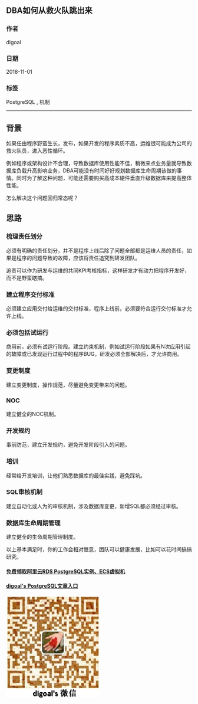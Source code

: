 ## DBA如何从救火队跳出来  
                                                                   
### 作者                                                                   
digoal                                                                   
                                                                   
### 日期                                                                   
2018-11-01                                                                 
                                                                   
### 标签                                                                   
PostgreSQL , 机制         
                                                                   
----                                                                   
                                                                   
## 背景   
如果任由程序野蛮生长，发布，如果开发的程序素质不高，运维很可能成为公司的救火队员，进入恶性循环。  
  
例如程序或架构设计不合理，导致数据库使用性能不佳，稍微来点业务量就导致数据库负载升高影响业务，DBA可能没有时间好好规划数据库生命周期该做的事情。同时为了解这种问题，可能还需要购买高成本硬件垂直升级数据库来提高整体性能。  
  
怎么解决这个问题回归常态呢？  
  
## 思路  
### 梳理责任划分  
必须有明确的责任划分，并不是程序上线后除了问题全部都是运维人员的责任，如果是程序的问题导致的故障，应该将责任追究到研发团队。  
  
追责可以作为研发与运维的共同KPI考核指标，这样研发才有动力把程序开发好，而不是野蛮瞎搞。   
  
### 建立程序交付标准  
必须建立应用交付给运维的交付标准，程序上线前，必须要符合运行交付标准才允许上线。  
  
### 必须包括试运行  
商用前，必须有试运行阶段。建立约束机制，例如试运行阶段如果有N次应用引起的故障或已发现运行过程中的程序BUG，研发必须全部解决后，才允许商用。  
  
### 变更制度  
建立变更制度，操作规范，尽量避免变更带来的问题。  
  
### NOC  
建立健全的NOC机制。  
  
### 开发规约  
事前防范，建立开发规约，避免开发阶段引入的问题。  
  
### 培训  
经常给开发培训，让他们熟悉数据库的最佳实践，避免踩坑。  
  
### SQL审核机制  
建立自动化或人为的审核机制，涉及数据库变更，新增SQL都必须经过审核。  
  
### 数据库生命周期管理  
建立健全的生命周期管理制度。  
    
以上基本满足时，你的工作会相对惬意，团队可以健康发展，比如可以花时间搞搞研究。   
  
  
  
  
  
  
  
  
  
  
#### [免费领取阿里云RDS PostgreSQL实例、ECS虚拟机](https://free.aliyun.com/ "57258f76c37864c6e6d23383d05714ea")
  
  
#### [digoal's PostgreSQL文章入口](https://github.com/digoal/blog/blob/master/README.md "22709685feb7cab07d30f30387f0a9ae")
  
  
![digoal's weixin](../pic/digoal_weixin.jpg "f7ad92eeba24523fd47a6e1a0e691b59")
  
  
  
  
  
  
  

